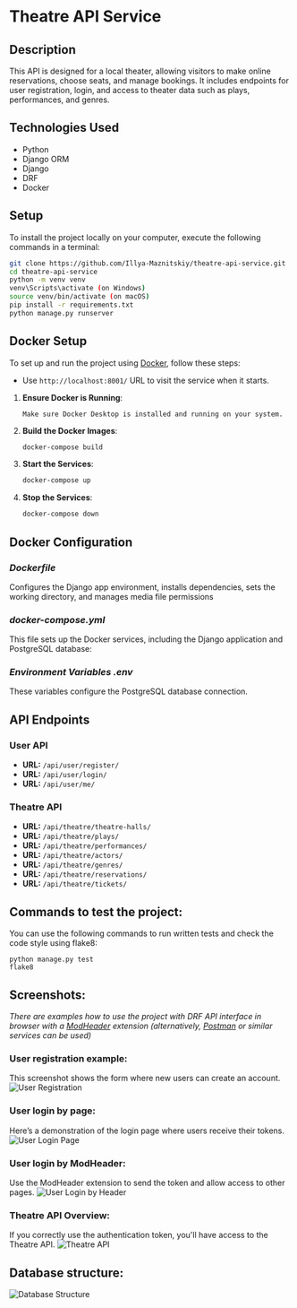 # Theatre API Service


## Description
This API is designed for a local theater, allowing visitors to make online reservations, choose seats, and manage bookings. It includes endpoints for user registration, login, and access to theater data such as plays, performances, and genres.


## Technologies Used
- Python
- Django ORM
- Django
- DRF
- Docker


## Setup
To install the project locally on your computer, execute the following commands in a terminal:
```bash
git clone https://github.com/Illya-Maznitskiy/theatre-api-service.git
cd theatre-api-service
python -m venv venv
venv\Scripts\activate (on Windows)
source venv/bin/activate (on macOS)
pip install -r requirements.txt
python manage.py runserver
```


## Docker Setup
To set up and run the project using [Docker](https://www.docker.com/get-started/), follow these steps:

- Use `http://localhost:8001/` URL to visit the service when it starts.

1. **Ensure Docker is Running**:
    ```text
    Make sure Docker Desktop is installed and running on your system.
    ```

2. **Build the Docker Images**:
    ```bash
    docker-compose build
    ```

3. **Start the Services**:
    ```bash
    docker-compose up
    ```

4. **Stop the Services**:
    ```bash
    docker-compose down
    ```


## Docker Configuration
### _Dockerfile_
Configures the Django app environment, installs dependencies, sets the working directory, and manages media file permissions

### _docker-compose.yml_
This file sets up the Docker services, including the Django application and PostgreSQL database:

### _Environment Variables .env_
These variables configure the PostgreSQL database connection.


## API Endpoints

### User API
- **URL:** `/api/user/register/`
- **URL:** `/api/user/login/`
- **URL:** `/api/user/me/`

### Theatre API
- **URL:** `/api/theatre/theatre-halls/`
- **URL:** `/api/theatre/plays/`
- **URL:** `/api/theatre/performances/`
- **URL:** `/api/theatre/actors/`
- **URL:** `/api/theatre/genres/`
- **URL:** `/api/theatre/reservations/`
- **URL:** `/api/theatre/tickets/`


## Commands to test the project:
You can use the following commands to run written tests and check the code style using flake8:
```
python manage.py test
flake8
```


## Screenshots:
_There are examples how to use the project with DRF API interface in browser with a [ModHeader](https://modheader.com/docs/using-modheader/modify-request-headers) extension
 (alternatively, [Postman](https://learning.postman.com/docs/introduction/overview/) or similar services can be used)_

### User registration example:
This screenshot shows the form where new users can create an account.
![User Registration](images/user_register.png)

### User login by page:
Here’s a demonstration of the login page where users receive their tokens.
![User Login Page](images/user_login.png)

### User login by ModHeader:
Use the ModHeader extension to send the token and allow access to other pages.
![User Login by Header](images/using_modheader.png)

### Theatre API Overview:
If you correctly use the authentication token, you'll have access to the Theatre API.
![Theatre API](images/theatre_api.png)

## Database structure:
![Database Structure](images/db_structure.jpg)
